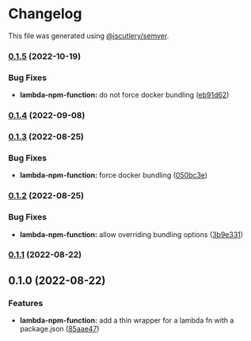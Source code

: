 # Changelog

This file was generated using [@jscutlery/semver](https://github.com/jscutlery/semver).

### [0.1.5](https://github.com/justicointeractive/ji-constructs/compare/cdk-lambda-npm-function-0.1.4...cdk-lambda-npm-function-0.1.5) (2022-10-19)


### Bug Fixes

* **lambda-npm-function:** do not force docker bundling ([eb91d62](https://github.com/justicointeractive/ji-constructs/commit/eb91d625f208d3dd449631562224cc6858b10373))

### [0.1.4](https://github.com/justicointeractive/ji-constructs/compare/cdk-lambda-npm-function-0.1.3...cdk-lambda-npm-function-0.1.4) (2022-09-08)

### [0.1.3](https://github.com/justicointeractive/ji-constructs/compare/cdk-lambda-npm-function-0.1.2...cdk-lambda-npm-function-0.1.3) (2022-08-25)


### Bug Fixes

* **lambda-npm-function:** force docker bundling ([050bc3e](https://github.com/justicointeractive/ji-constructs/commit/050bc3e8d6351acfb3c3f608418bda64e9775697))

### [0.1.2](https://github.com/justicointeractive/ji-constructs/compare/cdk-lambda-npm-function-0.1.1...cdk-lambda-npm-function-0.1.2) (2022-08-25)


### Bug Fixes

* **lambda-npm-function:** allow overriding bundling options ([3b9e331](https://github.com/justicointeractive/ji-constructs/commit/3b9e3314dcc01309dfadd6efe9653b64c522cb20))

### [0.1.1](https://github.com/justicointeractive/ji-constructs/compare/cdk-lambda-npm-function-0.1.0...cdk-lambda-npm-function-0.1.1) (2022-08-22)

## 0.1.0 (2022-08-22)


### Features

* **lambda-npm-function:** add a thin wrapper for a lambda fn with a package.json ([85aae47](https://github.com/justicointeractive/ji-constructs/commit/85aae47da987d573e19526474dbaebbc2a3f573c))
